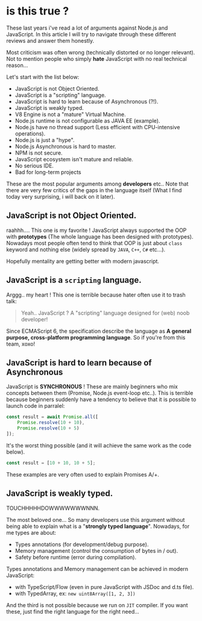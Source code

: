 # is this true ?

These last years i've read a lot of arguments against Node.js and JavaScript. In this article I will try to navigate through these different reviews and answer them honestly.

Most criticism was often wrong (technically distorted or no longer relevant). Not to mention people who simply **hate** JavaScript with no real technical reason...

Let's start with the list below:

- JavaScript is not Object Oriented.
- JavaScript is a "scripting" language.
- JavaScript is hard to learn because of Asynchronous (?!).
- JavaScript is weakly typed.
- V8 Engine is not a "mature" Virtual Machine.
- Node.js runtime is not configurable as JAVA EE (example).
- Node.js have no thread support (Less efficient with CPU-intensive operations).
- Node.js is just a "hype".
- Node.js Asynchronous is hard to master.
- NPM is not secure.
- JavaScript ecosystem isn't mature and reliable.
- No serious IDE.
- Bad for long-term projects

These are the most popular arguments among **developers** etc.. Note that there are very few critics of the gaps in the language itself (What I find today very surprising, i will back on it later).

## JavaScript is not Object Oriented.
raahhh.... This one is my favorite ! JavaScript always supported the OOP with **prototypes** (The whole language has been designed with prototypes). Nowadays most people often tend to think that OOP is just about `class` keyword and nothing else (widely spread by `JAVA`, `C++`, `C#` etc...).

Hopefully mentality are getting better with modern javascript.

## JavaScript is a `scripting` language.
Arggg.. my heart ! This one is terrible because hater often use it to trash talk:
> Yeah.. JavaScript ? A "scripting" language designed for (web) noob developer!

Since ECMAScript 6, the specification describe the language as **A general purpose, cross-platform programming language**. So if you're from this team, xoxo!

## JavaScript is hard to learn because of Asynchronous
JavaScript is **SYNCHRONOUS** ! These are mainly beginners who mix concepts between them (Promise, Node.js event-loop etc..). This is terrible because beginners suddenly have a tendency to believe that it is possible to launch code in parralel:

```js
const result = await Promise.all([
    Promise.resolve(10 + 10),
    Promise.resolve(10 + 5)
]);
```
It's the worst thing possible (and it will achieve the same work as the code below).

```js
const result = [10 + 10, 10 + 5];
```

These examples are very often used to explain Promises A/+.

## JavaScript is weakly typed.
TOUCHHHHHDOWWWWWWWNNN.

The most beloved one... So many developers use this argument without being able to explain what is a "**strongly typed language**". Nowadays, for me types are about:

- Types annotations (for development/debug purpose).
- Memory management (control the consumption of bytes in / out).
- Safety before runtime (error during compilation).

Types annotations and Memory management can be achieved in modern JavaScript:
- with TypeScript/Flow (even in pure JavaScript with JSDoc and d.ts file).
- with TypedArray, ex: `new uint8Array([1, 2, 3])`

And the third is not possible because we run on `JIT` compiler. If you want these, just find the right language for the right need...